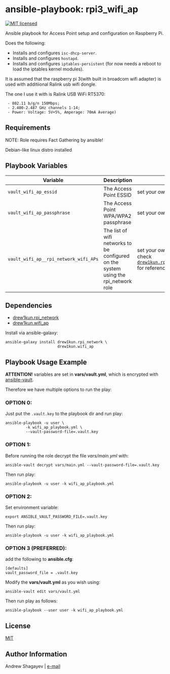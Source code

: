 # ansible-playbook: rpi3\_wifi\_ap

[![MIT licensed][mit-badge]][mit-link]

Ansible playbook for Access Point setup and configuration on Raspberry Pi.

Does the following:

 - Installs and configures `isc-dhcp-server`.
 - Installs and configures `hostapd`.
 - Installs and configures `iptables-persistent` (for now needs a reboot to load the iptables kernel modules).

It is assumed that the raspberry pi 3(with built in broadcom wifi adapter) is used with additiional Ralink usb wifi dongle.

The one I use it with is Ralink USB WiFi RT5370:

```
 - 802.11 b/g/n 150Mbps;
 - 2.400-2.487 GHz channels 1-14;
 - Power: Voltage: 5V+5%, Amperage: 70mA Average)
```

Requirements
---

NOTE: Role requires Fact Gathering by ansible!

Debian-like linux distro installed

Playbook Variables
---

| Variable | Description | Default |
|----------|-------------|---------|
| `vault_wifi_ap_essid` | The Access Point ESSID | set your own in `vars/vault.yml` |
| `vault_wifi_ap_passphrase` | The Access Point WPA/WPA2 passphrase | set your own in `vars/vault.yml` |
| `vault_wifi_ap__rpi_network_wifi_APs` | The list of wifi networks to be configured on the system using the rpi_network role | set your own in `vars/vault.yml`, please check [`drew1kun.rpi_network/defaults/main.yaml`][net-aps-link] for reference |

Dependencies
------------

 - [drew1kun.rpi_network][rpi_network-galaxy-link]
 - [drew1kun.wifi_ap][wifi_ap-galaxy-link]

Install via ansible-galaxy:

    ansible-galaxy install drew1kun.rpi_network \
                           drew1kun.wifi_ap

Playbook Usage Example
---
**ATTENTION!** variables are set in **vars/vault.yml**,
which is encrypted with [ansible-vault][ansible-vault-link].

Therefore we have multiple options to run the play:

### OPTION 0:
Just put the `.vault.key` to the playbook dir and run play:

```
ansible-playbook -u user \
		 -k wifi_ap_playbook.yml \
		 --vault-password-file=.vault.key
```

### OPTION 1:
Before running the role decrypt the file *vars/main.yml* with:

```
ansible-vault decrypt vars/main.yml --vault-password-file=.vault.key
```

Then run play:

```
ansible-playbook -u user -k wifi_ap_playbook.yml
```

### OPTION 2:
Set environment variable:

```
export ANSIBLE_VAULT_PASSWORD_FILE=.vault.key
```

Then run play:

```
ansible-playbook -u user -k wifi_ap_playbook.yml
```

### OPTION 3 (PREFERRED):
add the following to **ansible.cfg**:

```
[defaults]
vault_password_file = .vault.key
```

Modify the **vars/vault.yml** as you wish using:

```
ansible-vault edit vars/vault.yml
```

Then run play as follows:

```
ansible-playbook --user user -k wifi_ap_playbook.yml
```



License
-------

[MIT][mit-link]

Author Information
------------------

Andrew Shagayev | [e-mail](mailto:drewshg@gmail.com)

[rpi_network-galaxy-link]: https://galaxy.ansible.com/drew1kun/rpi_network/
[wifi_ap-galaxy-link]: https://galaxy.ansible.com/drew1kun/wifi_ap/
[net-aps-link]: https://github.com/drew1kun/ansible-role-rpi_network/blob/master/defaults/main.yml
[ansible-vault-link]: https://docs.ansible.com/ansible/latest/user_guide/vault.html

[mit-badge]: https://img.shields.io/badge/license-MIT-blue.svg
[mit-link]: https://raw.githubusercontent.com/drew1kun/ansible-macos_setup/master/LICENSE
